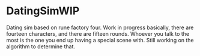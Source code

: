 # DatingSimWIP
Dating sim based on rune factory four. Work in progress
basically, there are fourteen characters, and there are fifteen rounds. Whoever you talk to the most is the one you end up having a special
scene with. Still working on the algorithm to determine that.
